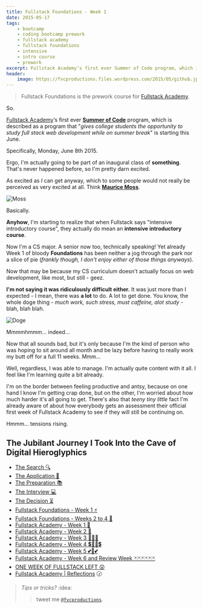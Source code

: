```yaml
---
title: Fullstack Foundations - Week 1
date: 2015-05-17
tags:
    - bootcamp
    - coding bootcamp prework
    - fullstack academy
    - fullstack foundations
    - intensive
    - intro course
    - prework
excerpt: Fullstack Academy‘s first ever Summer of Code program, which is described as a program that "gives college students the opportunity to study fullstack web development while on summer break" is starting this June. Specifically, Monday, June 8th 2015.
header:
    image: https://fvcproductions.files.wordpress.com/2015/05/github.jpg
---
```


> Fullstack Foundations is the prework course for [Fullstack
> Academy](https://fullstackacademy.com "Fullstack Academy").

So.

[Fullstack Academy](https://fullstackacademy.com "Fullstack Academy")‘s
first ever **[Summer of
Code](https://www.fullstackacademy.com/summer-of-code "Summer of Code")**
program, which is described as a program that "*gives college students
the opportunity to study full stack web development while on summer
break*" is starting this June.

Specifically, Monday, June 8th 2015.

Ergo, I'm actually going to be part of an inaugural class of
**something**. That's never happened before, so I'm pretty darn excited.

As excited as *I* can get anyway, which to some people would not really
be perceived as very excited at all. Think **[Maurice
Moss](https://theitcrowd.wikia.com/wiki/Maurice_Moss "Maurice Moss")**.

![Moss](https://media.tumblr.com/tumblr_lib9372zdW1qglrwm.png)

Basically.

**Anyhow**, I'm starting to realize that when Fullstack says "intensive
introductory course", they actually do mean an **intensive introductory
course**.

Now I'm a CS major. A senior now too, technically speaking! Yet already
Week 1 of bloody **Foundations** has been neither a jog through the park
nor a slice of pie (*frankly though, I don't enjoy either of those
things anyways*).

Now that may be because my CS curriculum doesn't actually focus on web
development, like most, but still - geez.

**I'm not saying it was ridiculously difficult either.** It was just
more than I expected - I mean, there was **a lot** to do. A lot to get
done. You know, the whole doge thing - *much work, such stress, must
caffeine, alot study* - blah, blah blah.

![Doge](https://s-media-cache-ak0.pinimg.com/736x/a1/19/9e/a1199e56544b00b716791a54bb503e16.jpg)

Mmmmhmmm... indeed...

Now that all sounds bad, but it's only because I'm the kind of person
who was hoping to sit around all month and be lazy before having to
really work my butt off for a full 11 weeks. Mmm…

Well, regardless, I was able to manage. I'm actually quite content with
it all. I feel like I'm learning quite a bit already.

I'm on the border between feeling productive and antsy, because on one
hand I know I'm getting crap done, but on the other, I'm worried about
how much harder it's all going to get. There's also that *teeny tiny
little* fact I'm already aware of about how everybody gets an assessment
their official first week of Fullstack Academy to see if they will still
be continuing on.

Hmmm… tensions rising.



The **Jubilant** Journey I Took Into the Cave of Digital Hieroglyphics
----------------------------------------------------------------------

- [The Search
    🔍](https://fvcproductions.com/blog/2014/12/27/a-short-operation-tips-tricks-4-coding-bootcamps/)
- [The Application 📝](https://fvcproductions.com/blog/2014/12/23/week-20/)
- [The Preparation
    📚](https://fvcproductions.com/blog/2015/01/05/prepare-for-coding-bootcamps/)
- [The Interview
    💻](https://fvcproductions.com/blog/2014/12/28/interview-fullstack-academy/)
- [The Decision
    ⏳](https://fvcproductions.com/blog/2015/04/13/what-to-do-week-negative-8/)
- [Fullstack Foundations - Week 1
    ⚡️](https://fvcproductions.com/blog/2015/05/17/fullstack-foundations-week-1/)
- [Fullstack Foundations - Weeks 2 to 4
    🚀](https://fvcproductions.com/blog/2015/06/04/fullstack-foundations-goldman-sachs/)
- [Fullstack Academy - Week 1
    💫](https://fvcproductions.com/blog/2015/06/13/first-week-at-fullstack-academy/)
- [Fullstack Academy - Week 2
    👬](https://fvcproductions.com/blog/2015/06/20/fullstack-academy-week-2/)
- [Fullstack Academy - Week 3
    🔦🔦🔦](https://fvcproductions.com/blog/2015/06/26/fullstack-academy-week-3/)
- [Fullstack Academy - Week 4
    💲🔮🔮💲](https://fvcproductions.com/blog/2015/07/03/fullstack-academy-week-4/)
- [Fullstack Academy - Week 5
    💕💓💕](https://fvcproductions.com/blog/2015/07/11/fullstack-academy-week-5/)
- [Fullstack Academy - Week 6 and Review Week
    🃏🃏🃏🃏🃏🃏](https://fvcproductions.com/blog/2015/07/25/fullstack-academy-week-6-review-week/)
- [ONE WEEK OF FULLSTACK LEFT
    😲](https://fvcproductions.com/blog/2015/08/19/one-week-left-of-fullstack/)
- [Fullstack Academy |
    Reflections](https://fvcproductions.com/blog/2015/08/30/fullstack-academy-reflections/)
    🕝



> *Tips or tricks?* :idea:
>
> > tweet me [`@fvcproductions`](https://twitter.com/fvcproductions).
